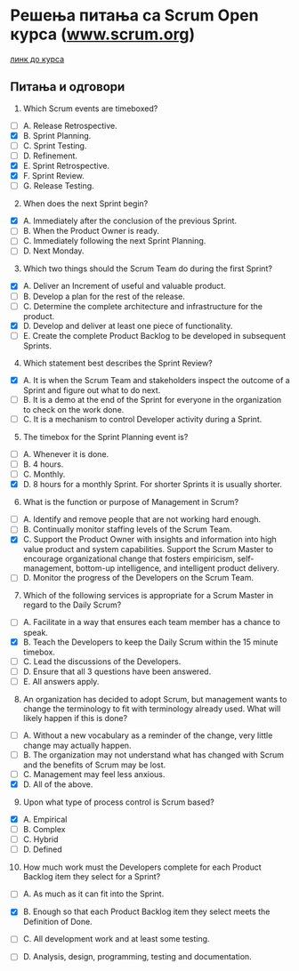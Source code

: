 # Решења питања са Scrum Open курса (www.scrum.org)

[линк до курса](https://www.classmarker.com/online-test/start/test-intro/?quiz=3qg5fac7589c0416)

## Питања и одговори

1. Which Scrum events are timeboxed?
- [ ] A.  Release Retrospective.
- [x] B.  Sprint Planning.
- [ ] C.	Sprint Testing.
- [ ] D.	Refinement.
- [x] E.	Sprint Retrospective.
- [x] F.	Sprint Review.
- [ ] G.	Release Testing.

2. When does the next Sprint begin?
- [x] A. Immediately after the conclusion of the previous Sprint.
- [ ] B. When the Product Owner is ready.
- [ ] C. Immediately following the next Sprint Planning.
- [ ] D. Next Monday.

3. Which two things should the Scrum Team do during the first Sprint?
- [x] A.	Deliver an Increment of useful and valuable product.
- [ ] B.	Develop a plan for the rest of the release.
- [ ] C.	Determine the complete architecture and infrastructure for the product.
- [x] D.	Develop and deliver at least one piece of functionality.
- [ ] E.	Create the complete Product Backlog to be developed in subsequent Sprints.

4. Which statement best describes the Sprint Review?
- [x] A.	It is when the Scrum Team and stakeholders inspect the outcome of a Sprint and figure out what to do next.
- [ ] B.	It is a demo at the end of the Sprint for everyone in the organization to check on the work done.
- [ ] C.  It is a mechanism to control Developer activity during a Sprint.

5. The timebox for the Sprint Planning event is?
- [ ] A. Whenever it is done.
- [ ] B. 4 hours.
- [ ] C. Monthly.
- [x] D. 8 hours for a monthly Sprint. For shorter Sprints it is usually shorter.

6. What is the function or purpose of Management in Scrum?
- [ ] A. Identify and remove people that are not working hard enough.
- [ ] B. Continually monitor staffing levels of the Scrum Team.
- [x] C. Support the Product Owner with insights and information into high value product and system capabilities. Support the Scrum Master to encourage organizational change that fosters empiricism, self-management, bottom-up intelligence, and intelligent product delivery.
- [ ] D. Monitor the progress of the Developers on the Scrum Team.

7. Which of the following services is appropriate for a Scrum Master in regard to the Daily Scrum?
- [ ] A.	Facilitate in a way that ensures each team member has a chance to speak.
- [x] B.	Teach the Developers to keep the Daily Scrum within the 15 minute timebox.
- [ ] C.	Lead the discussions of the Developers.
- [ ] D.	Ensure that all 3 questions have been answered.
- [ ] E.	All answers apply.

8. An organization has decided to adopt Scrum, but management wants to change the
terminology to fit with terminology already used. What will likely happen if this is done?
- [ ] A.	Without a new vocabulary as a reminder of the change, very little change may actually happen.
- [ ] B.	The organization may not understand what has changed with Scrum and the benefits of Scrum may be lost.
- [ ] C.  Management may feel less anxious.
- [x] D.  All of the above.

9. Upon what type of process control is Scrum based?
- [x] A. Empirical
- [ ] B. Complex
- [ ] C. Hybrid
- [ ] D. Defined

10. How much work must the Developers complete for each Product Backlog item they select for a Sprint?
- [ ] A. As much as it can fit into the Sprint.
- [x] B. Enough so that each Product Backlog item they select meets the Definition of Done.
- [ ] C. All development work and at least some testing.
- [ ] D. Analysis, design, programming, testing and documentation.








